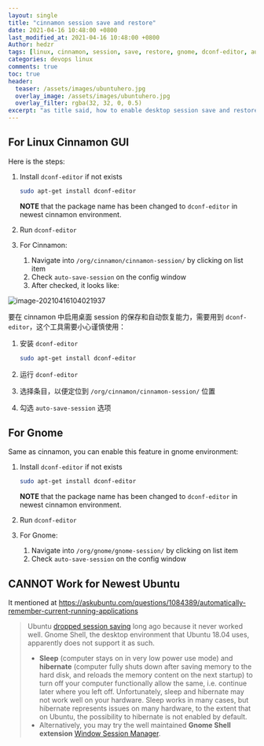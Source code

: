 ```yaml
---
layout: single
title: "cinnamon session save and restore"
date: 2021-04-16 10:48:00 +0800
last_modified_at: 2021-04-16 10:48:00 +0800
Author: hedzr
tags: [linux, cinnamon, session, save, restore, gnome, dconf-editor, auto-save-session]
categories: devops linux
comments: true
toc: true
header:
  teaser: /assets/images/ubuntuhero.jpg
  overlay_image: /assets/images/ubuntuhero.jpg
  overlay_filter: rgba(32, 32, 0, 0.5)
excerpt: "as title said, how to enable desktop session save and restore in cinnamon GUI environment"
---
```




## For Linux Cinnamon GUI

Here is the steps:

1. Install `dconf-editor` if not exists

   ```bash
   sudo apt-get install dconf-editor
   ```

   **NOTE** that the package name has been changed to `dconf-editor` in newest cinnamon environment.

2. Run `dconf-editor`

3. For Cinnamon:

   1. Navigate into `/org/cinnamon/cinnamon-session/` by clicking on list item
   2. Check `auto-save-session` on the config window
   3. After checked, it looks like:

![image-20210416104021937](https://i.loli.net/2021/04/16/QqlyFe5ZHTsBjur.png)

要在 cinnamon 中启用桌面 session 的保存和自动恢复能力，需要用到 `dconf-editor`，这个工具需要小心谨慎使用：

1. 安装 `dconf-editor`

   ```bash
   sudo apt-get install dconf-editor
   ```

2. 运行 `dconf-editor`

3. 选择条目，以便定位到 `/org/cinnamon/cinnamon-session/` 位置

4. 勾选 `auto-save-session` 选项



## For Gnome

Same as cinnamon, you can enable this feature in gnome environment:

1. Install `dconf-editor` if not exists

   ```bash
   sudo apt-get install dconf-editor
   ```

   **NOTE** that the package name has been changed to `dconf-editor` in newest cinnamon environment.

2. Run `dconf-editor`

3. For Gnome: 

   1. Navigate into `/org/gnome/gnome-session/` by clicking on list item
   2. Check `auto-save-session` on the config window



## CANNOT Work for Newest Ubuntu

It mentioned at https://askubuntu.com/questions/1084389/automatically-remember-current-running-applications

> Ubuntu [dropped session saving](https://lists.ubuntu.com/archives/ubuntu-desktop/2011-January/002734.html) long ago because it never worked well. Gnome Shell, the desktop environment that Ubuntu 18.04 uses, apparently does not support it as such.
>
> - **Sleep** (computer stays on in very low power use mode) and **hibernate** (computer fully shuts down after saving memory to the hard disk, and reloads the memory content on the next startup) to turn off your computer functionally allow the same, i.e. continue later where you left off. Unfortunately, sleep and hibernate may not work well on your hardware. Sleep works in many cases, but hibernate represents issues on many hardware, to the extent that on Ubuntu, the possibility to hibernate is not enabled by default.
> - Alternatively, you may try the well maintained **Gnome Shell extension** [Window Session Manager](https://extensions.gnome.org/extension/1323/window-session-manager/).
